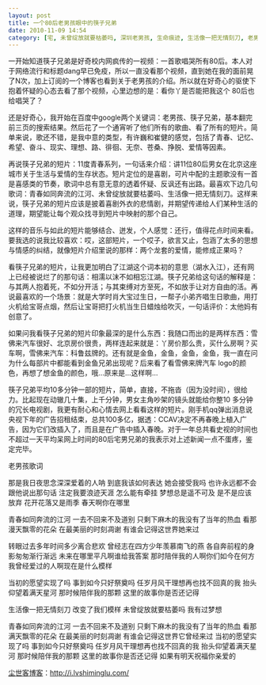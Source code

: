 ```yaml
---
layout: post
title: 一个80后老男孩眼中的筷子兄弟
date: 2010-11-09 14:54
category: [宅, 未曾绽放就要枯萎吗, 深圳老男孩, 生命痕迹, 生活像一把无情刻刀, 老男孩影评, 老男孩歌词, 青春如同奔流的江河]
---
```

一开始知道筷子兄弟是好奇校内网疯传的一视频：一首歌唱哭所有80后。本人对于网络流行和标题dang早已免疫，所以一直没看那个视频，直到她在我的面前晃了N次，加上订阅的一个博客也看到关于老男孩的介绍。所以就在好奇心的驱使下抱着怀疑的心态去看了那个视频，心里边想的是：看你丫是否能把我这个 80后也给唱哭了？

还是好奇心，我开始在百度中google两个关键词：老男孩、筷子兄弟，基本翻完前三页的搜索结果。然后花了一个通宵听了他们所有的歌曲、看了所有的短片。简单来说，歌还不错，是我中意的类型，有许巍和崔健的感觉，包括了青春、记忆、希望、奋斗、现实、理想、路、徘徊、无奈、苍桑、挣脱、爱情等因素。

再说筷子兄弟的短片：11度青春系列，一句话来介绍：讲11位80后男女在北京这座城市关于生活与爱情的生存状态。短片定位的是喜剧，可片中配的主题歌没有一首是喜感类的节奏，歌词中总有意无意的透着怀疑、反讽还有出路。最喜欢下边几句歌词：青春如同奔流的江河、未曾绽放就要枯萎吗、生活像一把无情刻刀。这样来说，筷子兄弟的短片应该是披着喜剧外衣的悲情剧，并期望传递给人们某种生活的道理，期望能让每个观众找寻到短片中映射的那个自己。

这样的音乐与如此的短片能够结合、迸发，个人感觉：还行，值得花点时间来看。要我选的说我比较喜欢：哎，这部短片，一个哎子，欲言又止，包涵了太多的思想与情感的纠结，就像短片介绍里说的那样：两个龙套的爱情，能修成正果吗？

看筷子兄弟的短片，让我更加明白了江湖这个词本初的意思（湖水入江），还有网上已经被说烂了的那句话：相濡以沫不如相忘江湖。筷子兄弟给这句话的解释是：与其两人抱着死，不如分开活；与其束缚对方至死，不如放手让对方自由的活。再说最喜欢的一个场景：就是大学时肖大宝过生日，一帮子小弟齐唱生日歌曲，用打火机给宝哥点烟，然后让宝哥把打火机当生日蜡烛给吹灭，一句话评价：太他妈有创意了。

如果问我看筷子兄弟的短片印象最深的是什么东西：我随口而出的是两样东西：雪佛来汽车很好、北京房价很贵，两样连起来就是：丫房价那么贵，买什么房啊？买车啊，雪佛来汽车：科鲁兹牌的。还有就是金鱼，金鱼，金鱼，金鱼，我一直在问为什么每部片中都能看到金鱼兄弟出现呢？后来看了看雪佛来牌汽车 logo的颜色，再想了想金鱼的颜色，哦…原来是…这样啊…

筷子兄弟平均10多分钟一部的短片，简单，直接，不拖沓（因为没时间），很给力。比起现在动辙几十集，上千分钟，男女主角吵架的镜头就能给你整10 多分钟的冗长电视剧，我更有耐心和心情去网上看看这样的短片。刚手机qq弹出消息说央视下年的广告招租结束，总共100多亿，据透：CCAV决定不再春晚上植入广告，因为它们改插入了，而且是在广告中插入春晚。对于一年总共看史视的时间也不超过一天平均呆网上时间的80后宅男兄弟的我表示对上述新闻一点不蛋疼，鉴定完毕。

老男孩歌词

那是我日夜思念深深爱着的人呐
到底我该如何表达
她会接受我吗
也许永远都不会跟他说出那句话
注定我要浪迹天涯
怎么能有牵挂
梦想总是遥不可及
是不是应该放弃
花开花落又是雨季
春天啊你在哪里

青春如同奔流的江河
一去不回来不及道别
只剩下麻木的我没有了当年的热血
看那漫天飘零的花朵
在最美丽的时刻凋谢
有谁会记得这世界她来过

转眼过去多年时间多少离合悲欢
曾经志在四方少年羡慕南飞的燕
各自奔前程的身影匆匆渐行渐远
未来在哪里平凡啊谁给我答案
那时陪伴我的人啊你们如今在何方
我曾经爱过的人啊现在是什么模样

当初的愿望实现了吗
事到如今只好祭奠吗
任岁月风干理想再也找不回真的我
抬头仰望着满天星河
那时候陪伴我的那颗
这里的故事你是否还记得

生活像一把无情刻刀
改变了我们模样
未曾绽放就要枯萎吗
我有过梦想

青春如同奔流的江河
一去不回来不及道别
只剩下麻木的我没有了当年的热血
看那满天飘零的花朵
在最美丽的时刻凋谢
有谁会记得这世界它曾经来过
当初的愿望实现了吗
事到如今只好祭奠吗
任岁月风干理想再也找不回真的我
抬头仰望着满天星河
那时候陪伴我的那颗
这里的故事你是否还记得
如果有明天祝福你亲爱的﻿

<a href="http://i.lvshiminglu.com/">尘世客博客</a>：<a href="http://i.lvshiminglu.com/">http://i.lvshiminglu.com/</a>

